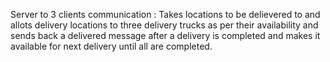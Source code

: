 Server to 3 clients communication :
Takes locations to be delievered to and allots delivery locations to three delivery trucks as per their availability 
and sends back a delivered message after a delivery is completed and makes it available for next delivery until all are completed.

